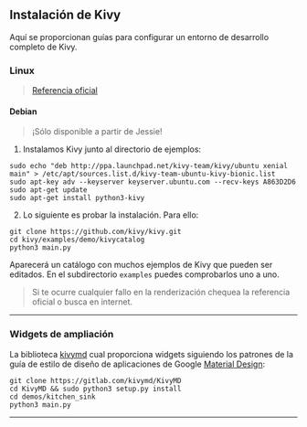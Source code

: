## Instalación de Kivy
Aquí se proporcionan guías para configurar un entorno de desarrollo completo de Kivy.

### Linux
> [Referencia oficial](https://kivy.org/docs/installation/installation-linux.html)

#### Debian
> ¡Sólo disponible a partir de Jessie!

1. Instalamos Kivy junto al directorio de ejemplos:
```
sudo echo "deb http://ppa.launchpad.net/kivy-team/kivy/ubuntu xenial main" > /etc/apt/sources.list.d/kivy-team-ubuntu-kivy-bionic.list
sudo apt-key adv --keyserver keyserver.ubuntu.com --recv-keys A863D2D6
sudo apt-get update
sudo apt-get install python3-kivy
```

2. Lo siguiente es probar la instalación. Para ello:
```
git clone https://github.com/kivy/kivy.git
cd kivy/examples/demo/kivycatalog
python3 main.py
```

Aparecerá un catálogo con muchos ejemplos de Kivy que pueden ser editados. En el subdirectorio `examples` puedes comprobarlos uno a uno.

> Si te ocurre cualquier fallo en la renderización chequea la referencia oficial o busca en internet.

___________________________________

### Widgets de ampliación
La biblioteca [kivymd](https://gitlab.com/kivymd/KivyMD) cual proporciona widgets siguiendo los patrones de la guía de estilo de diseño de aplicaciones de Google [Material Design](https://material.io/guidelines/):
```
git clone https://gitlab.com/kivymd/KivyMD
cd KivyMD && sudo python3 setup.py install
cd demos/kitchen_sink
python3 main.py
```

___________________________________

